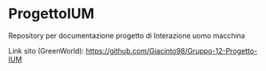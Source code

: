 # ProgettoIUM
Repository per documentazione progetto di Interazione uomo macchina

Link sito (GreenWorld): https://github.com/Giacinto98/Gruppo-12-Progetto-IUM
